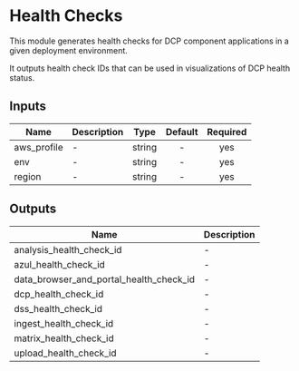 # Health Checks

This module generates health checks for DCP component applications in a given deployment environment.

It outputs health check IDs that can be used in visualizations of DCP health status.

<!-- START -->
## Inputs

| Name | Description | Type | Default | Required |
|------|-------------|:----:|:-----:|:-----:|
| aws\_profile | - | string | - | yes |
| env | - | string | - | yes |
| region | - | string | - | yes |

## Outputs

| Name | Description |
|------|-------------|
| analysis\_health\_check\_id | - |
| azul\_health\_check\_id | - |
| data\_browser\_and\_portal\_health\_check\_id | - |
| dcp\_health\_check\_id | - |
| dss\_health\_check\_id | - |
| ingest\_health\_check\_id | - |
| matrix\_health\_check\_id | - |
| upload\_health\_check\_id | - |

<!-- END -->
